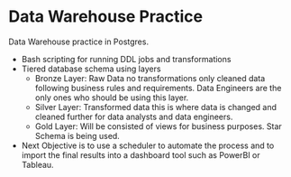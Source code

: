 # Data Warehouse Practice
Data Warehouse practice in Postgres.
  - Bash scripting for running DDL jobs and transformations
  - Tiered database schema using layers
      - Bronze Layer: Raw Data no transformations only cleaned data following business rules and requirements. Data Engineers are the only ones who should be using this layer.
      - Silver Layer: Transformed data this is where data is changed and cleaned further for data analysts and data engineers.
      - Gold Layer: Will be consisted of views for business purposes. Star Schema is being used.
  - Next Objective is to use a scheduler to automate the process and to import the final results into a dashboard tool such as PowerBI or Tableau.
